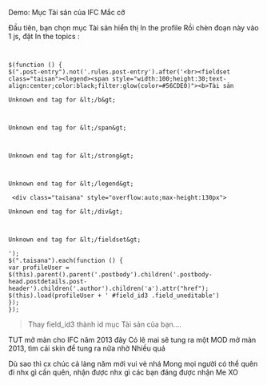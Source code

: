 Demo: Mục Tài sản của IFC Mắc cỡ

Đầu tiên, bạn chọn mục Tài sản hiển thị In the profile
Rồi chèn đoạn này vào 1 js, đặt In the topics :


```


$(function () {
$(".post-entry").not('.rules.post-entry').after('<br><fieldset class="taisan"><legend><span style="width:100;height:30;text-align:center;color:black;filter:glow(color=#56CDE0)"><b>Tài sản

Unknown end tag for &lt;/b&gt;



Unknown end tag for &lt;/span&gt;



Unknown end tag for &lt;/strong&gt;



Unknown end tag for &lt;/legend&gt;

 <div class="taisana" style="overflow:auto;max-height:130px">

Unknown end tag for &lt;/div&gt;



Unknown end tag for &lt;/fieldset&gt;

');
$(".taisana").each(function () {
var profileUser = $(this).parent().parent('.postbody').children('.postbody-head.postdetails.post-header').children('.author').children('a').attr("href");
$(this).load(profileUser + ' #field_id3 .field_uneditable')
});
});

```
> Thay field\_id3 thành id mục Tài sản của bạn....



TUT mở màn cho IFC năm 2013 đây
Có lẽ mai sẽ tung ra một MOD mở màn 2013, tìm cái skin để tung ra nữa nhờ
Nhiều quá

Dù sao thì cx chúc cả làng năm mới vui vẻ nhá
Mong mọi người có thể quên đi nhx gì cần quên, nhận được nhx gì các bạn đáng được nhận
Me XO